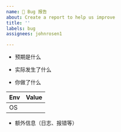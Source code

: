 ```yaml
---
name: 🐛 Bug 报告
about: Create a report to help us improve
title: ''
labels: bug
assignees: johnrosen1

---
```


<!--
请确保已阅读 [文档](https://github.com/johnrosen1/vpstoolbox/blob/master/docs/README_zh_cn.md) 内相关部分，并按照模版提供信息，否则 issue 将被立即关闭。

由于部分伺服器厂商限制CPU缘故，项目可能安装失败，该问题不是VPSTOOLBOX 所致，请勿提交 issue(严禁提交任何Vultr导致的错误的issue)。
-->

- 预期是什么

- 实际发生了什么

- 你做了什么

| Env                | Value         |
| ------------------ | ------------- |
| OS                 |               |

- 额外信息（日志、报错等）
